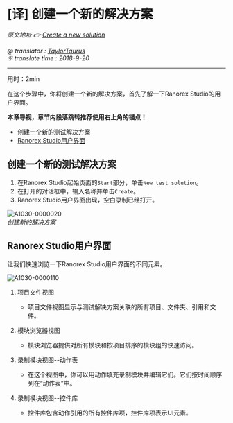 # [译] 创建一个新的解决方案

*原文地址 👉 [Create a new solution][0]*

*@ translator : [TaylorTaurus](https://github.com/taylortaurus)*    
*♋ translate time : 2018-9-20*    

---

用时：2min

在这个步骤中，你将创建一个新的解决方案，首先了解一下Ranorex Studio的用户界面。

**本章导视，章节内段落跳转推荐使用右上角的锚点！**

- [创建一个新的测试解决方案](#创建一个新的测试解决方案)
- [Ranorex Studio用户界面](#Ranorex%20Studio用户界面)

## 创建一个新的测试解决方案

1. 在Ranorex Studio起始页面的`Start`部分，单击`New test solution`。
2. 在打开的对话框中，输入名称并单击`Create`。
3. Ranorex Studio用户界面出现，空白录制已经打开。

![A1030-0000020](https://gitee.com/taylortaurus/RX_UserGuide_GitBook_Picbed/raw/master/Ranorizeyourselfin20minutes/A1030-0000020.gif)  
*创建新的解决方案*  

## Ranorex Studio用户界面

让我们快速浏览一下Ranorex Studio用户界面的不同元素。

![A1030-0000110](https://gitee.com/taylortaurus/RX_UserGuide_GitBook_Picbed/raw/master/Ranorizeyourselfin20minutes/A1030-0000110.png)  

1. 项目文件视图  
    - 项目文件视图显示与测试解决方案关联的所有项目、文件夹、引用和文件。 

2. 模块浏览器视图
    - 模块浏览器提供对所有模块和按项目排序的模块组的快速访问。

3. 录制模块视图--动作表
    - 在这个视图中，你可以用动作填充录制模块并编辑它们。它们按时间顺序列在“动作表”中。

4. 录制模块视图--控件库
    - 控件库包含动作引用的所有控件库项，控件库项表示UI元素。




[0]: https://www.ranorex.com/help/latest/ranorex-studio-fundamentals/ranorize-20-minutes/2-create-new-solution/

